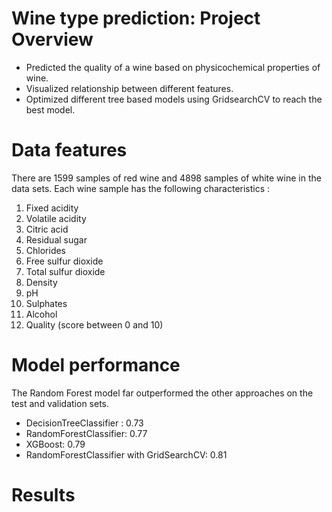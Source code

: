   #  ****Wine type prediction: Project Overview****

- Predicted the quality of a wine based on physicochemical properties of wine.
- Visualized relationship between different features.
- Optimized different tree based models using GridsearchCV to reach the best model.

 # ****Data features****

There are 1599 samples of red wine and 4898 samples of white wine in the data sets. Each wine sample has the following characteristics :

1. Fixed acidity
2. Volatile acidity
3. Citric acid
4. Residual sugar
5. Chlorides
6. Free sulfur dioxide
7. Total sulfur dioxide
8. Density
9. pH
10. Sulphates
11. Alcohol
12. Quality (score between 0 and 10)

 #  ****Model performance**** 

The Random Forest model far outperformed the other approaches on the test and validation sets.

- DecisionTreeClassifier : 0.73
- RandomForestClassifier: 0.77
- XGBoost: 0.79
- RandomForestClassifier with GridSearchCV: 0.81

 #  ****Results****
